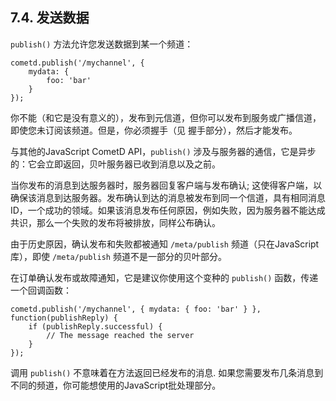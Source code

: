 ## 7.4. 发送数据
`publish()` 方法允许您发送数据到某一个频道：

    cometd.publish('/mychannel', { 
        mydata: {
            foo: 'bar' 
        }
    });

你不能（和它是没有意义的），发布到元信道，但你可以发布到服务或广播信道，即使您未订阅该频道。但是，你必须握手（见 握手部分），然后才能发布。

与其他的JavaScript CometD API，`publish()` 涉及与服务器的通信，它是异步的：它会立即返回，贝叶服务器已收到消息以及之前。

当你发布的消息到达服务器时，服务器回复客户端与发布确认; 这使得客户端，以确保该消息到达服务器。发布确认到达的消息被发布到同一个信道，具有相同消息ID，一个成功的领域。如果该消息发布任何原因，例如失败，因为服务器不能达成共识，那么一个失败的发布将被排放，同样公布确认。

由于历史原因，确认发布和失败都被通知 `/meta/publish` 频道（只在JavaScript库），即使 `/meta/publish` 频道不是一部分的贝叶部分。

在订单确认发布或故障通知，它是建议你使用这个变种的 `publish()` 函数，传递一个回调函数：

    cometd.publish('/mychannel', { mydata: { foo: 'bar' } }, function(publishReply) {
        if (publishReply.successful) {
            // The message reached the server
        }
    });

调用 `publish()` 不意味着在方法返回已经发布的消息.
如果您需要发布几条消息到不同的频道，你可能想使用的JavaScript批处理部分。
